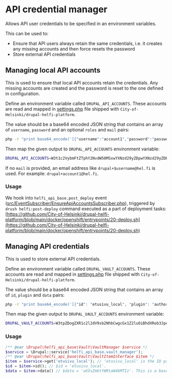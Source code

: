 # API credential manager

Allows API user credentials to be specified in an environment variables.

This can be used to:
 - Ensure that API users always retain the same credentials, i.e. it creates any missing accounts and then force resets the password
 - Store external API credentials

## Managing local API accounts

This is used to ensure that local API accounts retain the credentials. Any missing accounts are created and the password is reset to the one defined in configuration.

Define an environment variable called `DRUPAL_API_ACCOUNTS`. These accounts are read and mapped in [settings.php](https://github.com/City-of-Helsinki/drupal-helfi-platform/blob/main/public/sites/default/settings.php) file shipped with `City-of-Helsinki/drupal-helfi-platform`.

The value should be a base64 encoded JSON string that contains an array of `username`, `password` and an optional `roles` and `mail` pairs:

```bash
php -r "print base64_encode('[{"username":"account1","password":"password1","roles":["role1","role2"]},{"username":"account2","password":"password2","mail":"some-email@example.com"}]');"
```
Then map the given output to `DRUPAL_API_ACCOUNTS` environment variable:

```bash
DRUPAL_API_ACCOUNTS=W3t1c2VybmFtZTphY2NvdW50MSxwYXNzd29yZDpwYXNzd29yZDEscm9sZXM6W3JvbGUxLHJvbGUyXX0se3VzZXJuYW1lOmFjY291bnQyLHBhc3N3b3JkOnBhc3N3b3JkMixtYWlsOnNvbWUtZW1haWxAZXhhbXBsZS5jb219XQ==
```

If no `mail` is provided, an email address like `drupal+$username@hel.fi` is used. For example: `drupal+account1@hel.fi`.

### Usage

We hook into `helfi_api_base.post_deploy` event ([src/EventSubscriber/EnsureApiAccountsSubscriber.php](/src/EventSubscriber/EnsureApiAccountsSubscriber.php)), triggered by `drush helfi:post-deploy` command executed as a part of deployment tasks: [https://github.com/City-of-Helsinki/drupal-helfi-platform/blob/main/docker/openshift/entrypoints/20-deploy.sh](https://github.com/City-of-Helsinki/drupal-helfi-platform/blob/main/docker/openshift/entrypoints/20-deploy.sh)

## Managing API credentials

This is used to store external API credentials.

Define an environment variable called `DRUPAL_VAULT_ACCOUNTS`. These accounts are read and mapped in [settings.php](https://github.com/City-of-Helsinki/drupal-helfi-platform/blob/main/public/sites/default/settings.php) file shipped with `City-of-Helsinki/drupal-helfi-platform`.

The value should be a base64 encoded JSON string that contains an array of `id`, `plugin` and `data` pairs:

```bash
php -r "print base64_encode('[{"id": "etusivu_local", "plugin": "authorization_token": "data": "aGVsZmktYWRtaW46MTIz"}]');"
```

Then map the given output to `DRUPAL_VAULT_ACCOUNTS` environment variable:

```bash
DRUPAL_VAULT_ACCOUNTS=W3tpZDogZXR1c2l2dV9sb2NhbCwgcGx1Z2luOiBhdXRob3JpemF0aW9uX3Rva2VuOiBkYXRhOiBhR1ZzWm1rdFlXUnRhVzQ2TVRJen1d
```

### Usage

```php
/** @var \Drupal\helfi_api_base\Vault\VaultManager $service */
$service = \Drupal::service('helfi_api_base.vault_manager');
/** @var \Drupal\helfi_api_base\Vault\VaultItemInterface $item */
$item = $service->get('etusivu_local'); // 'etusivu_local' is the ID previously defined in DRUPAL_VAULT_ACCOUNTS.
$id = $item->id(); // $id = 'etusivu_local'.
$data = $item->data() // $data = 'aGVsZmktYWRtaW46MTIz'. This is a base64 encoded basic auth token (helfi-admin:123).


```
